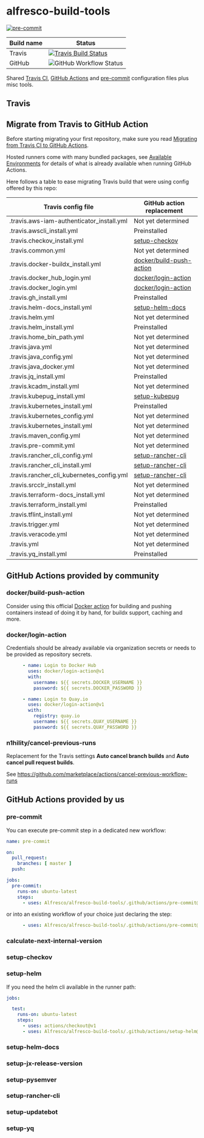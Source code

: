 # alfresco-build-tools

[![pre-commit](https://img.shields.io/badge/pre--commit-enabled-brightgreen?logo=pre-commit&logoColor=white)](https://github.com/pre-commit/pre-commit)

| Build name | Status                                                                                                                                               |
|------------|------------------------------------------------------------------------------------------------------------------------------------------------------|
| Travis     | [![Travis Build Status](https://travis-ci.com/Alfresco/alfresco-build-tools.svg?branch=master)](https://travis-ci.com/Alfresco/alfresco-build-tools) |
| GitHub     | ![GitHub Workflow Status](https://img.shields.io/github/workflow/status/alfresco/alfresco-build-tools/CI)                                            |

Shared [Travis CI](https://travis-ci.com/), [GitHub Actions](https://docs.github.com/en/actions) and [pre-commit](https://pre-commit.com/) configuration files plus misc tools.

## Travis

## Migrate from Travis to GitHub Action

Before starting migrating your first repository, make sure you read [Migrating from Travis CI to GitHub Actions](https://docs.github.com/en/actions/migrating-to-github-actions/migrating-from-travis-ci-to-github-actions).

Hosted runners come with many bundled packages, see
[Available Environments](https://github.com/actions/virtual-environments#available-environments)
for details of what is already available when running GitHub Actions.

Here follows a table to ease migrating Travis build that were using config offered by this repo:

| Travis config file                        | GitHub action replacement                                         |
|-------------------------------------------|-------------------------------------------------------------------|
| .travis.aws-iam-authenticator_install.yml | Not yet determined                                                |
| .travis.awscli_install.yml                | Preinstalled                                                      |
| .travis.checkov_install.yml               | [setup-checkov](.github/actions/setup-checkov/action.yml)         |
| .travis.common.yml                        | Not yet determined                                                |
| .travis.docker-buildx_install.yml         | [docker/build-push-action](#dockerbuild-push-action)                                                |
| .travis.docker_hub_login.yml              | [docker/login-action](#dockerlogin-action)                        |
| .travis.docker_login.yml                  | [docker/login-action](#dockerlogin-action)                        |
| .travis.gh_install.yml                    | Preinstalled                                                      |
| .travis.helm-docs_install.yml             | [setup-helm-docs](.github/actions/setup-helm-docs/action.yml)     |
| .travis.helm.yml                          | Not yet determined                                                |
| .travis.helm_install.yml                  | Preinstalled                                                      |
| .travis.home_bin_path.yml                 | Not yet determined                                                |
| .travis.java.yml                          | Not yet determined                                                |
| .travis.java_config.yml                   | Not yet determined                                                |
| .travis.java_docker.yml                   | Not yet determined                                                |
| .travis.jq_install.yml                    | Preinstalled                                                      |
| .travis.kcadm_install.yml                 | Not yet determined                                                |
| .travis.kubepug_install.yml               | [setup-kubepug](.github/actions/setup-kubepug/action.yml)         |
| .travis.kubernetes_install.yml            | Preinstalled                                                      |
| .travis.kubernetes_config.yml             | Not yet determined                                                |
| .travis.kubernetes_install.yml            | Not yet determined                                                |
| .travis.maven_config.yml                  | Not yet determined                                                |
| .travis.pre-commit.yml                    | Not yet determined                                                |
| .travis.rancher_cli_config.yml            | [setup-rancher-cli](.github/actions/setup-rancher-cli/action.yml) |
| .travis.rancher_cli_install.yml           | [setup-rancher-cli](.github/actions/setup-rancher-cli/action.yml) |
| .travis.rancher_cli_kubernetes_config.yml | [setup-rancher-cli](.github/actions/setup-rancher-cli/action.yml) |
| .travis.srcclr_install.yml                | Not yet determined                                                |
| .travis.terraform-docs_install.yml        | Not yet determined                                                |
| .travis.terraform_install.yml             | Preinstalled                                                      |
| .travis.tflint_install.yml                | Not yet determined                                                |
| .travis.trigger.yml                       | Not yet determined                                                |
| .travis.veracode.yml                      | Not yet determined                                                |
| .travis.yml                               | Not yet determined                                                |
| .travis.yq_install.yml                    | Preinstalled                                                      |

## GitHub Actions provided by community

### docker/build-push-action

Consider using this official [Docker action](https://github.com/marketplace/actions/build-and-push-docker-images) for building and pushing containers instead of doing it by hand, for buildx support, caching and more.

### docker/login-action

Credentials should be already available via organization secrets or needs to be
provided as repository secrets.

```yml
      - name: Login to Docker Hub
        uses: docker/login-action@v1
        with:
          username: ${{ secrets.DOCKER_USERNAME }}
          password: ${{ secrets.DOCKER_PASSWORD }}

      - name: Login to Quay.io
        uses: docker/login-action@v1
        with:
          registry: quay.io
          username: ${{ secrets.QUAY_USERNAME }}
          password: ${{ secrets.QUAY_PASSWORD }}
```

### n1hility/cancel-previous-runs

Replacement for the Travis settings **Auto cancel branch builds** and **Auto cancel pull request builds**.

See https://github.com/marketplace/actions/cancel-previous-workflow-runs

## GitHub Actions provided by us

### pre-commit

You can execute pre-commit step in a dedicated new workflow:

```yml
name: pre-commit

on:
  pull_request:
    branches: [ master ]
  push:

jobs:
  pre-commit:
    runs-on: ubuntu-latest
    steps:
      - uses: Alfresco/alfresco-build-tools/.github/actions/pre-commit@master
```

or into an existing workflow of your choice just declaring the step:

```yml
      - uses: Alfresco/alfresco-build-tools/.github/actions/pre-commit@master
```

### calculate-next-internal-version

### setup-checkov

### setup-helm

If you need the helm cli available in the runner path:

```yml
jobs:

  test:
    runs-on: ubuntu-latest
    steps:
      - uses: actions/checkout@v1
      - uses: Alfresco/alfresco-build-tools/.github/actions/setup-helm@master
```

### setup-helm-docs

### setup-jx-release-version

### setup-pysemver

### setup-rancher-cli

### setup-updatebot

### setup-yq
